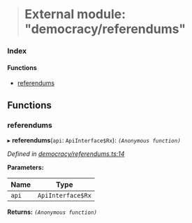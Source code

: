 > # External module: "democracy/referendums"

### Index

#### Functions

* [referendums](_democracy_referendums_.md#referendums)

## Functions

###  referendums

▸ **referendums**(`api`: `ApiInterface$Rx`): *`(Anonymous function)`*

*Defined in [democracy/referendums.ts:14](https://github.com/polkadot-js/api/blob/01eaef2/packages/api-derive/src/democracy/referendums.ts#L14)*

**Parameters:**

Name | Type |
------ | ------ |
`api` | `ApiInterface$Rx` |

**Returns:** *`(Anonymous function)`*